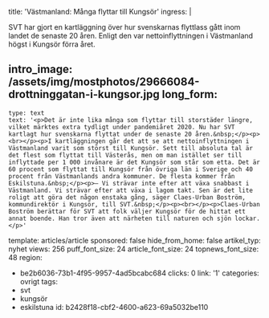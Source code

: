 title: 'Västmanland: Många flyttar till Kungsör'
ingress: |
  <p>SVT har gjort en kartläggning över hur svenskarnas flyttlass gått inom landet de senaste 20 åren. Enligt den var nettoinflyttningen i Västmanland högst i Kungsör förra året.
  </p>
  
intro_image: /assets/img/mostphotos/29666084-drottninggatan-i-kungsor.jpg
long_form:
  -
    type: text
    text: '<p>Det är inte lika många som flyttar till storstäder längre, vilket märktes extra tydligt under pandemiåret 2020. Nu har SVT kartlagt hur svenskarna flyttat under de senaste 20 åren.&nbsp;</p><p><br></p><p>I kartläggningen går det att se att nettoinflyttningen i Västmanland varit som störst till Kungsör. Sett till absoluta tal är det flest som flyttat till Västerås, men om man istället ser till inflyttade per 1 000 invånare är det Kungsör som står som etta. Det är 60 procent som flyttat till Kungsör från övriga län i Sverige och 40 procent från Västmanlands andra kommuner. De flesta kommer från Eskilstuna.&nbsp;</p><p>– Vi strävar inte efter att växa snabbast i Västmanland. Vi strävar efter att växa i lagom takt. Sen är det lite roligt att göra det någon enstaka gång, säger Claes-Urban Boström, kommundirektör i Kungsör, till SVT.&nbsp;</p><p><br></p><p>Claes-Urban Boström berättar för SVT att folk väljer Kungsör för de hittat ett annat boende. Han tror även att närheten till naturen och sjön lockar.</p>'
template: articles/article
sponsored: false
hide_from_home: false
artikel_typ: nyhet
views: 256
puff_font_size: 24
article_font_size: 24
topnews_font_size: 48
region:
  - be2b6036-73b1-4f95-9957-4ad5bcabc684
clicks: 0
link: '1'
categories: ovrigt
tags:
  - svt
  - kungsör
  - eskilstuna
id: b2428f18-cbf2-4600-a623-69a5032be110
